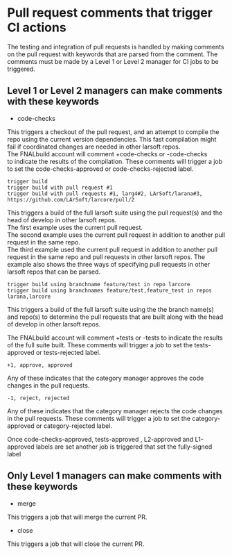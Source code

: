 # Pull request comments that trigger CI actions

The testing and integration of pull requests is handled by making comments on the pull request with keywords that are parsed from the comment. The comments must be made by a Level 1 or Level 2 manager for CI jobs to be triggered.

## Level 1 or Level 2 managers can make comments with these keywords

-   code-checks

This triggers a checkout of the pull request, and an attempt to compile the repo using the current version dependencies. This fast compilation might fail if coordinated changes are needed in other larsoft repos.  
The FNALbuild account will comment +code-checks or -code-checks  
to indicate the results of the compilation. These comments will trigger a job to set the code-checks-approved or code-checks-rejected label.

    trigger build
    trigger build with pull request #1
    trigger build with pull requests #1, larg4#2, LArSoft/larana#3, https://github.com/LArSoft/larcore/pull/2

This triggers a build of the full larsoft suite using the pull request(s) and the head of develop in other larsoft repos.  
The first example uses the current pull request.  
The second example uses the current pull request in addition to another pull request in the same repo.  
The third example used the current pull request in addition to another pull request in the same repo and pull requests in other larsoft repos. The example also shows the three ways of specifying pull requests in other larsoft repos that can be parsed.

    trigger build using branchname feature/test in repo larcore
    trigger build using branchnames feature/test,feature_test in repos larana,larcore

This triggers a build of the full larsoft suite using the the branch name(s) and repo(s) to determine the pull requests that are built along with the head of develop in other larsoft repos.

The FNALbuild account will comment +tests or -tests to indicate the results of the full suite built. These comments will trigger a job to set the tests-approved or tests-rejected label.

    +1, approve, approved

Any of these indicates that the category manager approves the code changes in the pull requests.

    -1, reject, rejected

Any of these indicates that the category manager rejects the code changes in the pull requests. These comments will trigger a job to set the category-approved or category-rejected label.

Once code-checks-approved, tests-approved , L2-approved and L1-approved labels are set another job is triggered that set the fully-signed label

## Only Level 1 managers can make comments with these keywords

-   merge

This triggers a job that will merge the current PR.

-   close

This triggers a job that will close the current PR.
